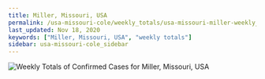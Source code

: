 ```yaml
---
title: Miller, Missouri, USA
permalink: /usa-missouri-cole/weekly_totals/usa-missouri-miller-weekly_totals.html
last_updated: Nov 18, 2020
keywords: ["Miller, Missouri, USA", "weekly totals"]
sidebar: usa-missouri-cole_sidebar
---
```


![Weekly Totals of Confirmed Cases for Miller, Missouri, USA](/covid_tracker/images/graphs/usa-missouri-miller-weekly_totals_graph.png)
